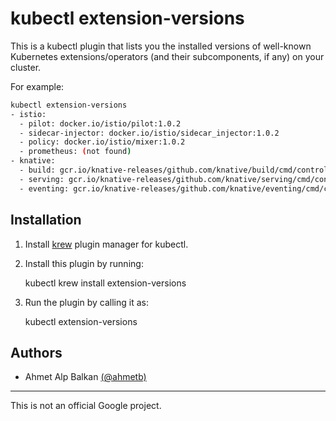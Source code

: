 # kubectl extension-versions

This is a kubectl plugin that lists you the installed versions of well-known
Kubernetes extensions/operators (and their subcomponents, if any) on your
cluster.

For example:

```sh
kubectl extension-versions
- istio:
  - pilot: docker.io/istio/pilot:1.0.2
  - sidecar-injector: docker.io/istio/sidecar_injector:1.0.2
  - policy: docker.io/istio/mixer:1.0.2
  - prometheus: (not found)
- knative:
  - build: gcr.io/knative-releases/github.com/knative/build/cmd/controller:v0.4.0
  - serving: gcr.io/knative-releases/github.com/knative/serving/cmd/controller:v0.4.0
  - eventing: gcr.io/knative-releases/github.com/knative/eventing/cmd/controller:v0.4.0
```

## Installation

1. Install [krew](https://github.com/GoogleContainerTools/krew) plugin manager
   for kubectl.

2. Install this plugin by running:

   kubectl krew install extension-versions

3. Run the plugin by calling it as:

   kubectl extension-versions

## Authors

- Ahmet Alp Balkan [(@ahmetb)](https://twitter.com/ahmetb)

---

This is not an official Google project.
